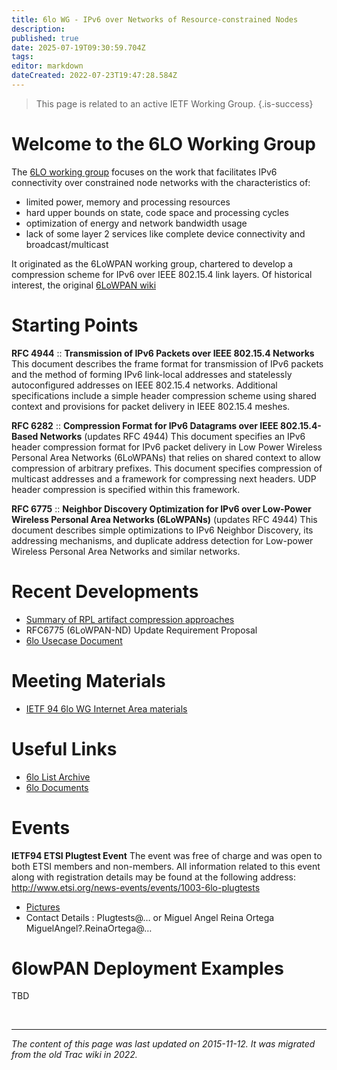 ```yaml
---
title: 6lo WG - IPv6 over Networks of Resource-constrained Nodes
description: 
published: true
date: 2025-07-19T09:30:59.704Z
tags: 
editor: markdown
dateCreated: 2022-07-23T19:47:28.584Z
---
```


> This page is related to an active IETF Working Group.
{.is-success}


# Welcome to the 6LO Working Group
The [6LO working group](https://datatracker.ietf.org/group/6lo/about/) focuses on the work that facilitates IPv6 connectivity over constrained node networks with the characteristics of:

* limited power, memory and processing resources
* hard upper bounds on state, code space and processing cycles
* optimization of energy and network bandwidth usage
* lack of some layer 2 services like complete device connectivity and broadcast/multicast

It originated as the 6LoWPAN working group, chartered to develop a compression scheme for IPv6 over IEEE 802.15.4 link layers. Of historical interest, the original [6LoWPAN wiki](http://6lowpan.tzi.org/)

# Starting Points

**RFC 4944** :: **Transmission of IPv6 Packets over IEEE 802.15.4 Networks**
This document describes the frame format for transmission of IPv6 packets and the method of forming IPv6 link-local addresses and statelessly autoconfigured addresses on IEEE 802.15.4 networks. Additional specifications include a simple header compression scheme using shared context and provisions for packet delivery in IEEE 802.15.4 meshes.

**RFC 6282** :: **Compression Format for IPv6 Datagrams over IEEE 802.15.4-Based Networks**
(updates RFC 4944) This document specifies an IPv6 header compression format for IPv6 packet delivery in Low Power Wireless Personal Area Networks (6LoWPANs) that relies on shared context to allow compression of arbitrary prefixes. This document specifies compression of multicast addresses and a framework for compressing next headers. UDP header compression is specified within this framework.

**RFC 6775** :: **Neighbor Discovery Optimization for IPv6 over Low-Power Wireless Personal Area Networks (6LoWPANs)**
(updates RFC 4944) This document describes simple optimizations to IPv6 Neighbor Discovery, its addressing mechanisms, and duplicate address detection for Low-power Wireless Personal Area Networks and similar networks.

# Recent Developments

* [Summary of RPL artifact compression approaches](/group/6lo/RplArtifactsCompressionApproaches)
* RFC6775 (6LoWPAN-ND) Update Requirement Proposal
* [6lo Usecase Document](https://datatracker.ietf.org/doc/draft-hong-6lo-use-cases/)

# Meeting Materials

* [IETF 94 6lo WG Internet Area materials](https://datatracker.ietf.org/meeting/94/materials.html#int)

# Useful Links

* [6lo List Archive](https://mailarchive.ietf.org/arch/search/?email_list=6lo)
* [6lo Documents](https://datatracker.ietf.org/wg/6lo/documents/)

# Events

**IETF94 ETSI Plugtest Event**
The event was free of charge and was open to both ETSI members and non-members. All information related to this event along with registration details may be found at the following address: http://www.etsi.org/news-events/events/1003-6lo-plugtests
* [Pictures](https://www.dropbox.com/sh/mtabektxqq4e2ct/AADEyoVx_KpI8P9269vDi3Ada?dl=0)
* Contact Details : Plugtests@… or Miguel Angel Reina Ortega MiguelAngel?.ReinaOrtega@…

# 6lowPAN Deployment Examples

TBD

&nbsp;
&nbsp;
&nbsp;

---

*The content of this page was last updated on 2015-11-12. It was migrated from the old Trac wiki in 2022.*
